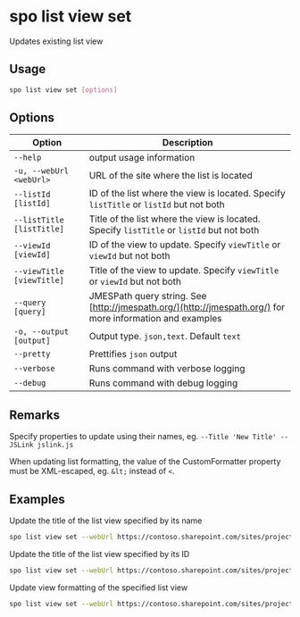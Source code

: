 # spo list view set

Updates existing list view

## Usage

```sh
spo list view set [options]
```

## Options

Option|Description
------|-----------
`--help`|output usage information
`-u, --webUrl <webUrl>`|URL of the site where the list is located
`--listId [listId]`|ID of the list where the view is located. Specify `listTitle` or `listId` but not both
`--listTitle [listTitle]`|Title of the list where the view is located. Specify `listTitle` or `listId` but not both
`--viewId [viewId]`|ID of the view to update. Specify `viewTitle` or `viewId` but not both
`--viewTitle [viewTitle]`|Title of the view to update. Specify `viewTitle` or `viewId` but not both
`--query [query]`|JMESPath query string. See [http://jmespath.org/](http://jmespath.org/) for more information and examples
`-o, --output [output]`|Output type. `json,text`. Default `text`
`--pretty`|Prettifies `json` output
`--verbose`|Runs command with verbose logging
`--debug`|Runs command with debug logging

## Remarks

Specify properties to update using their names, eg. `--Title 'New Title' --JSLink jslink.js`

When updating list formatting, the value of the CustomFormatter property must be XML-escaped, eg. `&lt;` instead of `<`.

## Examples

Update the title of the list view specified by its name

```sh
spo list view set --webUrl https://contoso.sharepoint.com/sites/project-x --listTitle 'My List' --viewTitle 'All items' --Title 'All events'
```

Update the title of the list view specified by its ID

```sh
spo list view set --webUrl https://contoso.sharepoint.com/sites/project-x --listTitle 'My List' --viewId 330f29c5-5c4c-465f-9f4b-7903020ae1ce --Title 'All events'
```

Update view formatting of the specified list view

```sh
spo list view set --webUrl https://contoso.sharepoint.com/sites/project-x --listTitle 'My List' --viewTitle 'All items' --CustomFormatter '`{"schema":"https://developer.microsoft.com/json-schemas/sp/view-formatting.schema.json","additionalRowClass": "=if([$DueDate] &lt;= @now, 'sp-field-severity--severeWarning', '')"}`'
```